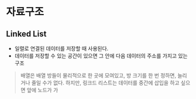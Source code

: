 # 자료구조

## Linked List
- 일렬로 연결된 데이터를 저장할 때 사용된다.  
- 데이터를 저장할 수 있는 공간이 있으면 그 안에 다음 데이터의 주소를 가지고 있는 구조

> 배열은 배열 방들이 물리적으로 한 곳에 모여있고, 방 크기를 한 번 정하면, 늘리거나 줄일 수가 없다.
> 하지만, 링크드 리스트는 데이터를 중간에 삽입을 하고 싶으면 앞에 노드가 가